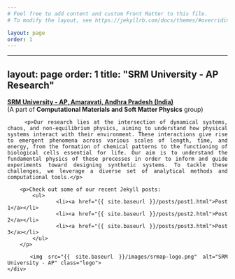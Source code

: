 ```yaml
---
# Feel free to add content and custom Front Matter to this file.
# To modify the layout, see https://jekyllrb.com/docs/themes/#overriding-theme-defaults

layout: page
order: 1
---
```

---
layout: page
order: 1
title: "SRM University - AP Research"
---

<html lang="en">
<head>
    <meta charset="UTF-8">
    <meta name="viewport" content="width=device-width, initial-scale=0.5">
    <title>{{ page.title }}</title>
    <style>
        .content {
            text-align: justify;
            position: relative;
        }
        .logo {
            position: absolute;
            left: 0;
            top: -20px; /* Adjusts the logo's vertical position */
            margin-left: 20px; /* Shifts the logo slightly to the left */
            width: 150px; /* Adjust logo size */
        }
    </style>
</head>
<body>
    <div class="content">
        <p><strong><a href="https://srmap.edu.in/">SRM University - AP, Amaravati, Andhra Pradesh (India)</a></strong><br>
        (A part of <strong>Computational Materials and Soft Matter Physics</strong> group)</p>

        <p>Our research lies at the intersection of dynamical systems, chaos, and non-equilibrium physics, aiming to understand how physical systems interact with their environment. These interactions give rise to emergent phenomena across various scales of length, time, and energy, from the formation of chemical patterns to the functioning of biological cells essential for life. Our aim is to understand the fundamental physics of these processes in order to inform and guide experiments toward designing synthetic systems. To tackle these challenges, we leverage a diverse set of analytical methods and computational tools.</p>

        <p>Check out some of our recent Jekyll posts: 
            <ul>
                <li><a href="{{ site.baseurl }}/posts/post1.html">Post 1</a></li>
                <li><a href="{{ site.baseurl }}/posts/post2.html">Post 2</a></li>
                <li><a href="{{ site.baseurl }}/posts/post3.html">Post 3</a></li>
            </ul>
        </p>

        <img src="{{ site.baseurl }}/images/srmap-logo.png" alt="SRM University - AP" class="logo">
    </div>
</body>
</html>



